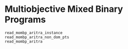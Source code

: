 # Multiobjective Mixed Binary Programs #

```@docs
read_mombp_aritra_instance
read_mombp_aritra_non_dom_pts
read_mombp_aritra
```
